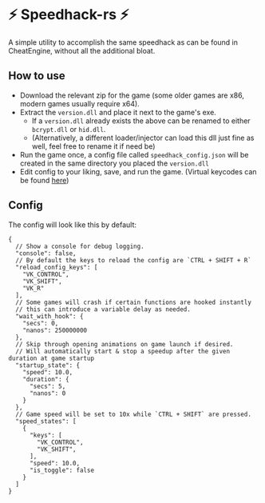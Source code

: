 # ⚡ Speedhack-rs ⚡

A simple utility to accomplish the same speedhack as can be found in CheatEngine,
without all the additional bloat.

## How to use

* Download the relevant zip for the game (some older games are x86, modern games usually require x64).
* Extract the `version.dll` and place it next to the game's exe.
    * If a `version.dll` already exists the above can be renamed to either `bcrypt.dll` or `hid.dll`.
    * (Alternatively, a different loader/injector can load this dll just fine as well, feel free to rename it if need
      be)
* Run the game once, a config file called `speedhack_config.json` will be created in the same directory you placed
  the `version.dll`
* Edit config to your liking, save, and run the game. (Virtual keycodes can be
  found [here](https://learn.microsoft.com/en-us/windows/win32/inputdev/virtual-key-codes))

## Config

The config will look like this by default:

```json5
{
  // Show a console for debug logging.
  "console": false,
  // By default the keys to reload the config are `CTRL + SHIFT + R`
  "reload_config_keys": [
    "VK_CONTROL",
    "VK_SHIFT",
    "VK_R"
  ],
  // Some games will crash if certain functions are hooked instantly
  // this can introduce a variable delay as needed.
  "wait_with_hook": {
    "secs": 0,
    "nanos": 250000000
  },
  // Skip through opening animations on game launch if desired.
  // Will automatically start & stop a speedup after the given duration at game startup
  "startup_state": {
    "speed": 10.0,
    "duration": {
      "secs": 5,
      "nanos": 0
    }
  },
  // Game speed will be set to 10x while `CTRL + SHIFT` are pressed.
  "speed_states": [
    {
      "keys": [
        "VK_CONTROL",
        "VK_SHIFT",
      ],
      "speed": 10.0,
      "is_toggle": false
    }
  ]
}
```

